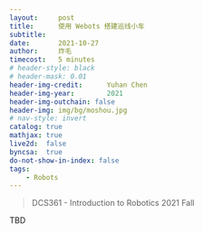 ```yaml
---
layout:     post
title:      使用 Webots 搭建巡线小车
subtitle:   
date:       2021-10-27
author:     炸毛
timecost:   5 minutes
# header-style: black
# header-mask: 0.01
header-img-credit:      Yuhan Chen
header-img-year:        2021 
header-img-outchain: false
header-img: img/bg/moshou.jpg
# nav-style: invert
catalog: true
mathjax: true
live2d:  false
byncsa:  true
do-not-show-in-index: false
tags:
    - Robots
---
```


> DCS361 - Introduction to Robotics 2021 Fall

TBD
